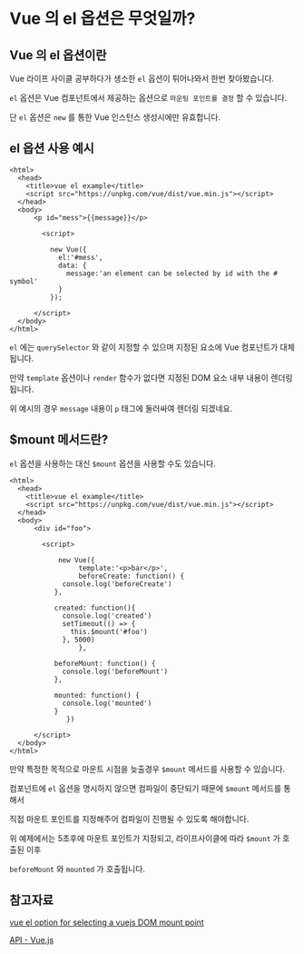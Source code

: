 # Vue 의 el 옵션은 무엇일까?

## Vue 의 el 옵션이란

Vue 라이프 사이클 공부하다가 생소한 `el` 옵션이 튀어나와서 한번 찾아봤습니다.

`el` 옵션은 Vue 컴포넌트에서 제공하는 옵션으로 `마운팅 포인트를 결정` 할 수 있습니다.

단 `el` 옵션은 `new` 를 통한 Vue 인스턴스 생성시에만 유효합니다.

## el 옵션 사용 예시

```tsx
<html>
  <head>
    <title>vue el example</title>
    <script src="https://unpkg.com/vue/dist/vue.min.js"></script>
  </head>
  <body>
	  <p id="mess">{{message}}</p>
	  
		<script>
	  
		  new Vue({
		    el:'#mess',
		    data: {
		      message:'an element can be selected by id with the # symbol'
		    }
		  });
	  
	  </script>
  </body>
</html>
```

`el` 에는 `querySelector` 와 같이 지정할 수 있으며 지정된 요소에 Vue 컴포넌트가 대체됩니다.

만약 `template` 옵션이나 `render` 함수가 없다면 지정된 DOM 요소 내부 내용이 렌더링 됩니다.

위 예시의 경우 `message` 내용이 `p` 태그에 둘러싸여 렌더링 되겠네요.

## $mount 메서드란?

`el` 옵션을 사용하는 대신 `$mount` 옵션을 사용할 수도 있습니다.

```tsx
<html>
  <head>
    <title>vue el example</title>
    <script src="https://unpkg.com/vue/dist/vue.min.js"></script>
  </head>
  <body>
	  <div id="foo">
	  
		<script>
	  
			new Vue({
			     template:'<p>bar</p>',
			     beforeCreate: function() {
             console.log('beforeCreate')
           },
           
           created: function(){
             console.log('created')
             setTimeout(() => {
               this.$mount('#foo')
             }, 5000)
			     },

           beforeMount: function() {
             console.log('beforeMount')
           },

           mounted: function() {
             console.log('mounted')
           }
			  })
	  
	  </script>
  </body>
</html>
```

만약 특정한 목적으로 마운트 시점을 늦출경우 `$mount` 메서드를 사용할 수 있습니다.

컴포넌트에 `el` 옵션을 명시하지 않으면 컴파일이 중단되기 때문에 `$mount` 메서드를 통해서

직접 마운트 포인트를 지정해주어 컴파일이 진행될 수 있도록 해야합니다.

위 예제에서는 5초후에 마운트 포인트가 지정되고, 라이프사이클에 따라 `$mount` 가 호출된 이후

`beforeMount` 와 `mounted` 가 호출됩니다.

## 참고자료

[vue el option for selecting a vuejs DOM mount point](https://dustinpfister.github.io/2019/05/06/vuejs-el/)

[API - Vue.js](https://vuejs.org/v2/api/#el)